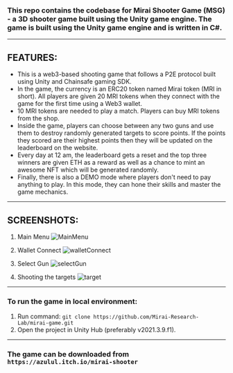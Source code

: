 ### This repo contains the codebase for Mirai Shooter Game (MSG) - a 3D shooter game built using the Unity game engine. The game is built using the Unity game engine and is written in C#.

---

## FEATURES:

- This is a web3-based shooting game that follows a P2E protocol built using Unity and Chainsafe gaming SDK.
- In the game, the currency is an ERC20 token named Mirai token (MRI in short). All players are given 20 MRI tokens when they connect with the game for the first time using a Web3 wallet.
- 10 MRI tokens are needed to play a match. Players can buy MRI tokens from the shop.
- Inside the game, players can choose between any two guns and use them to destroy randomly generated targets to score points. If the points they scored are their highest points then they will be updated on the leaderboard on the website.
- Every day at 12 am, the leaderboard gets a reset and the top three winners are given ETH as a reward as well as a chance to mint an awesome NFT which will be generated randomly.
- Finally, there is also a DEMO mode where players don't need to pay anything to play. In this mode, they can hone their skills and master the game mechanics.

---

## SCREENSHOTS:

1. Main Menu
   ![MainMenu](https://user-images.githubusercontent.com/70171925/202736355-3693b719-9900-49df-9b56-0d13d01122e4.png)

2. Wallet Connect
   ![walletConnect](https://user-images.githubusercontent.com/70171925/202736212-6b3a837b-95bd-48b7-8d85-fabc01babf97.jpeg)

3. Select Gun
   ![selectGun](https://user-images.githubusercontent.com/70171925/202736117-007fe25b-8e8f-432c-a0f3-24454a13757d.jpeg)

4. Shooting the targets
   ![target](https://user-images.githubusercontent.com/70171925/202736128-d54b338b-9325-4039-893e-38873f5e78d7.jpeg)

---

### To run the game in local environment:

1. Run command: `git clone https://github.com/Mirai-Research-Lab/mirai-game.git`
2. Open the project in Unity Hub (preferably v2021.3.9.f1).

---

### The game can be downloaded from `https://azulul.itch.io/mirai-shooter`

